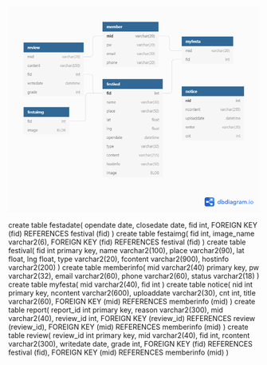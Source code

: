 <img src="festa_db.png" alt="festa_db" style="zoom: 80%;" />

create table festadate(
    opendate date, 
    closedate date,
    fid int,
    FOREIGN KEY (fid) REFERENCES festival (fid)
)
create table festaimg(
    fid int,
    image_name varchar2(6),
    FOREIGN KEY (fid) REFERENCES festival (fid)
)
create table festival(
    fid int primary key,
    name varchar2(100),
    place varchar2(90),
    lat float,
    lng float,
    type varchar2(20),
    fcontent varchar2(900),
    hostinfo varchar2(200)
    )
create table memberinfo(
    mid varchar2(40) primary key,
    pw varchar2(32),
    email varchar2(60),
    phone varchar2(60),
    status varchar2(18)
)
create table myfesta(
    mid varchar2(40),
    fid int
)
create table notice(
    nid int primary key,
    ncontent varchar2(600),
    uploaddate varchar2(30),
    cnt int,
    title varchar2(60),
    FOREIGN KEY (mid) REFERENCES memberinfo (mid)
)
create table report(
    report_id int primary key,
    reason varchar2(300),
    mid varchar2(40),
    review_id int,
    FOREIGN KEY (review_id) REFERENCES review (review_id), 
    FOREIGN KEY (mid) REFERENCES memberinfo (mid)
)
create table review(
    review_id int primary key,
    mid varchar2(40),
    fid int,
    rcontent varchar2(300),
    writedate date,
    grade int,
    FOREIGN KEY (fid) REFERENCES festival (fid), 
    FOREIGN KEY (mid) REFERENCES memberinfo (mid)
)